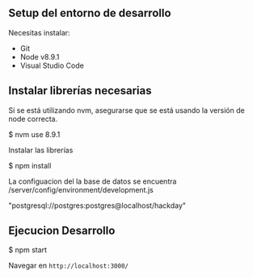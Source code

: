 
## Setup del entorno de desarrollo
Necesitas instalar:
* Git
* Node v8.9.1
* Visual Studio Code

## Instalar librerías necesarias

Si se está utilizando nvm, asegurarse que se está usando la versión de node correcta.

$ nvm use 8.9.1

Instalar las librerías

$ npm install

La configuacion del la base de datos se encuentra
/server/config/environment/development.js

"postgresql://postgres:postgres@localhost/hackday"

## Ejecucion Desarrollo

$ npm start

Navegar en `http://localhost:3000/` 
